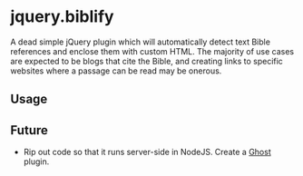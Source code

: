 jquery.biblify
==============

A dead simple jQuery plugin which will automatically detect text Bible references and enclose them with custom HTML. The majority of use cases are expected to be blogs that cite the Bible, and creating links to specific websites where a passage can be read may be onerous.

Usage
-----


Future
------
 * Rip out code so that it runs server-side in NodeJS. Create a [Ghost](http://ghost.org) plugin.
